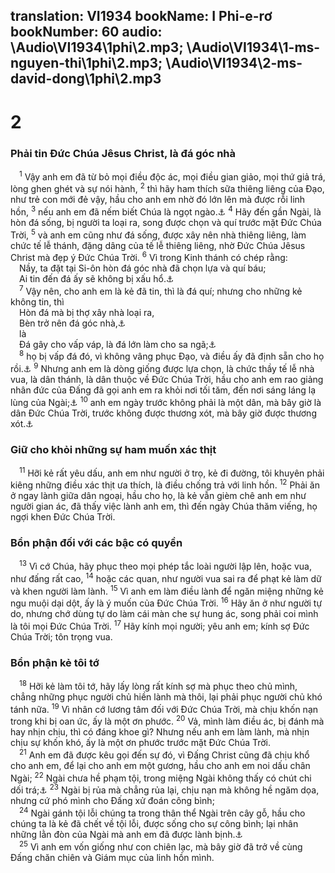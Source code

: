 translation: VI1934
bookName: I Phi-e-rơ 
bookNumber: 60
audio: \Audio\VI1934\1phi\2.mp3; \Audio\VI1934\1-ms-nguyen-thi\1phi\2.mp3; \Audio\VI1934\2-ms-david-dong\1phi\2.mp3
-------

<div class="title"><h1>2</h1><h3>Phải tin Đức Chúa Jêsus Christ, là đá góc nhà</h3></div>
<span class="verse 1phi_2_1"> <sup>1</sup> Vậy anh em đã từ bỏ mọi điều độc ác, mọi điều gian giảo, mọi thứ giả trá, lòng ghen ghét và sự nói hành, </span>
<span class="verse 1phi_2_2"><sup>2</sup> thì hãy ham thích sữa thiêng liêng của Đạo, như trẻ con mới đẻ vậy, hầu cho anh em nhờ đó lớn lên mà được rỗi linh hồn, </span>
<span class="verse 1phi_2_3"><sup>3</sup> nếu anh em đã nếm biết Chúa là ngọt ngào.<a data-toggle="tooltip" data-placement="bottom" title="Thi 34:8">⚓</a></span>
<span class="verse 1phi_2_4"><sup>4</sup> Hãy đến gần Ngài, là hòn đá sống, bị người ta loại ra, song được chọn và quí trước mặt Đức Chúa Trời, </span>
<span class="verse 1phi_2_5"><sup>5</sup> và anh em cũng như đá sống, được xây nên nhà thiêng liêng, làm chức tế lễ thánh, đặng dâng của tế lễ thiêng liêng, nhờ Đức Chúa Jêsus Christ mà đẹp ý Đức Chúa Trời. </span>
<span class="verse 1phi_2_6"><sup>6</sup> Vì trong Kinh thánh có chép rằng: <br/> Nầy, ta đặt tại Si-ôn hòn đá góc nhà đã chọn lựa và quí báu; <br/> Ai tin đến đá ấy sẽ không bị xấu hổ.<a data-toggle="tooltip" data-placement="bottom" title="Es 28:16">⚓</a><br/></span>
<span class="verse 1phi_2_7"> <sup>7</sup> Vậy nên, cho anh em là kẻ đã tin, thì là đá quí; nhưng cho những kẻ không tin, thì <br/> Hòn đá mà bị thợ xây nhà loại ra, <br/> Bèn trở nên đá góc nhà,<a data-toggle="tooltip" data-placement="bottom" title="Thi 118:22">⚓</a><br/> là <br/> Đá gây cho vấp váp, là đá lớn làm cho sa ngã;<a data-toggle="tooltip" data-placement="bottom" title="Es 8:14">⚓</a><br/></span>
<span class="verse 1phi_2_8"> <sup>8</sup> họ bị vấp đá đó, vì không vâng phục Đạo, và điều ấy đã định sẵn cho họ rồi.<a data-toggle="tooltip" data-placement="bottom" title="Es 8:14-15">⚓</a></span>
<span class="verse 1phi_2_9"><sup>9</sup> Nhưng anh em là dòng giống được lựa chọn, là chức thầy tế lễ nhà vua, là dân thánh, là dân thuộc về Đức Chúa Trời, hầu cho anh em rao giảng nhân đức của Đấng đã gọi anh em ra khỏi nơi tối tăm, đến nơi sáng láng lạ lùng của Ngài;<a data-toggle="tooltip" data-placement="bottom" title="Xu 19:5-6; Es 43:20,21; Phu 4:20; 7:6; 14:2; Tit 2:14; Es 9:2">⚓</a></span>
<span class="verse 1phi_2_10"><sup>10</sup> anh em ngày trước không phải là một dân, mà bây giờ là dân Đức Chúa Trời, trước không được thương xót, mà bây giờ được thương xót.<a data-toggle="tooltip" data-placement="bottom" title="Os 2:23">⚓</a><br/></span>
<div class="title"><h3>Giữ cho khỏi những sự ham muốn xác thịt</h3></div>
<span class="verse 1phi_2_11"> <sup>11</sup> Hỡi kẻ rất yêu dấu, anh em như người ở trọ, kẻ đi đường, tôi khuyên phải kiêng những điều xác thịt ưa thích, là điều chống trả với linh hồn. </span>
<span class="verse 1phi_2_12"><sup>12</sup> Phải ăn ở ngay lành giữa dân ngoại, hầu cho họ, là kẻ vẫn gièm chê anh em như người gian ác, đã thấy việc lành anh em, thì đến ngày Chúa thăm viếng, họ ngợi khen Đức Chúa Trời. <br/></span>
<div class="title"><h3>Bổn phận đối với các bậc có quyền</h3></div>
<span class="verse 1phi_2_13"> <sup>13</sup> Vì cớ Chúa, hãy phục theo mọi phép tắc loài người lập lên, hoặc vua, như đấng rất cao, </span>
<span class="verse 1phi_2_14"><sup>14</sup> hoặc các quan, như người vua sai ra để phạt kẻ làm dữ và khen người làm lành. </span>
<span class="verse 1phi_2_15"><sup>15</sup> Vì anh em làm điều lành để ngăn miệng những kẻ ngu muội dại dột, ấy là ý muốn của Đức Chúa Trời. </span>
<span class="verse 1phi_2_16"><sup>16</sup> Hãy ăn ở như người tự do, nhưng chớ dùng tự do làm cái màn che sự hung ác, song phải coi mình là tôi mọi Đức Chúa Trời. </span>
<span class="verse 1phi_2_17"><sup>17</sup> Hãy kính mọi người; yêu anh em; kính sợ Đức Chúa Trời; tôn trọng vua. <br/></span>
<div class="title"><h3>Bổn phận kẻ tôi tớ</h3></div>
<span class="verse 1phi_2_18"> <sup>18</sup> Hỡi kẻ làm tôi tớ, hãy lấy lòng rất kính sợ mà phục theo chủ mình, chẳng những phục người chủ hiền lành mà thôi, lại phải phục người chủ khó tánh nữa. </span>
<span class="verse 1phi_2_19"><sup>19</sup> Vì nhân cớ lương tâm đối với Đức Chúa Trời, mà chịu khốn nạn trong khi bị oan ức, ấy là một ơn phước. </span>
<span class="verse 1phi_2_20"><sup>20</sup> Vả, mình làm điều ác, bị đánh mà hay nhịn chịu, thì có đáng khoe gì? Nhưng nếu anh em làm lành, mà nhịn chịu sự khốn khó, ấy là một ơn phước trước mặt Đức Chúa Trời. <br/></span>
<span class="verse 1phi_2_21"> <sup>21</sup> Anh em đã được kêu gọi đến sự đó, vì Đấng Christ cũng đã chịu khổ cho anh em, để lại cho anh em một gương, hầu cho anh em noi dấu chân Ngài; </span>
<span class="verse 1phi_2_22"><sup>22</sup> Ngài chưa hề phạm tội, trong miệng Ngài không thấy có chút chi dối trá;<a data-toggle="tooltip" data-placement="bottom" title="Es 53:9">⚓</a></span>
<span class="verse 1phi_2_23"><sup>23</sup> Ngài bị rủa mà chẳng rủa lại, chịu nạn mà không hề ngăm dọa, nhưng cứ phó mình cho Đấng xử đoán công bình; <br/></span>
<span class="verse 1phi_2_24"> <sup>24</sup> Ngài gánh tội lỗi chúng ta trong thân thể Ngài trên cây gỗ, hầu cho chúng ta là kẻ đã chết về tội lỗi, được sống cho sự công bình; lại nhân những lằn đòn của Ngài mà anh em đã được lành bịnh.<a data-toggle="tooltip" data-placement="bottom" title="Es 53:7">⚓</a><br/></span>
<span class="verse 1phi_2_25"> <sup>25</sup> Vì anh em vốn giống như con chiên lạc, mà bây giờ đã trở về cùng Đấng chăn chiên và Giám mục của linh hồn mình. <br/></span>
